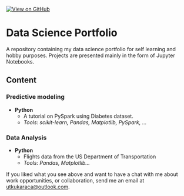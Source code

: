 [![View on GitHub](https://img.shields.io/badge/GitHub-View_on_GitHub-blue?logo=GitHub)](https://github.com/utkukrc/dataSciencePortfolio) 
# Data Science Portfolio

A repository containing my data science portfolio for self learning and hobby purposes. Projects are presented mainly in the form of Jupyter Notebooks.


## Content

### Predictive modeling

- __Python__
    - A tutorial on PySpark using Diabetes dataset.
    - _Tools: scikit-learn, Pandas, Matplotlib, PySpark, ..._ 

### Data Analysis

- __Python__
    - Flights data from the US Department of Transportation
    - _Tools: Pandas, Matplotlib..._


If you liked what you see above and want to have a chat with me about work opportunities, or collaboration, send me an email at utkukaraca@outlook.com.
